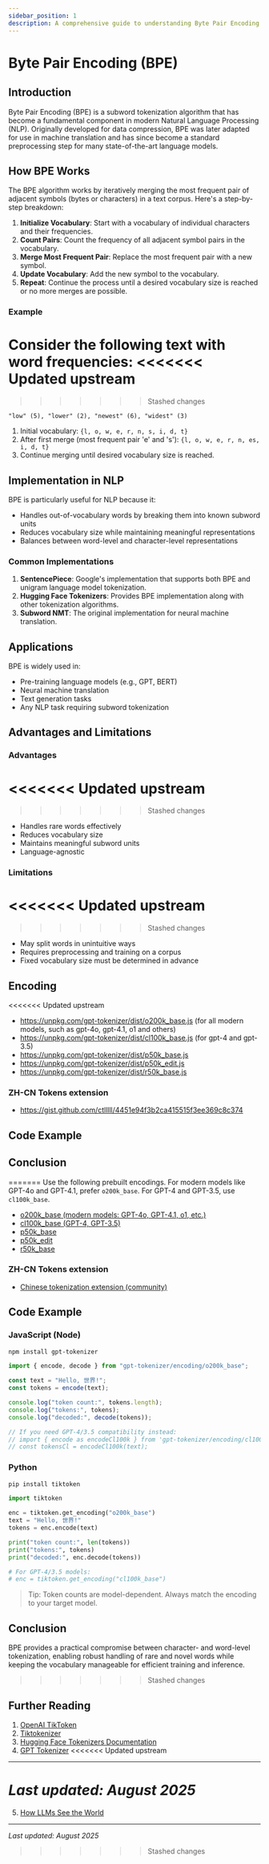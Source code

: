 ```yaml
---
sidebar_position: 1
description: A comprehensive guide to understanding Byte Pair Encoding (BPE), a subword tokenization algorithm widely used in modern NLP models.
---
```


# Byte Pair Encoding (BPE)

## Introduction

Byte Pair Encoding (BPE) is a subword tokenization algorithm that has become a fundamental component in modern Natural Language Processing (NLP). Originally developed for data compression, BPE was later adapted for use in machine translation and has since become a standard preprocessing step for many state-of-the-art language models.

## How BPE Works

The BPE algorithm works by iteratively merging the most frequent pair of adjacent symbols (bytes or characters) in a text corpus. Here's a step-by-step breakdown:

1. **Initialize Vocabulary**: Start with a vocabulary of individual characters and their frequencies.
2. **Count Pairs**: Count the frequency of all adjacent symbol pairs in the vocabulary.
3. **Merge Most Frequent Pair**: Replace the most frequent pair with a new symbol.
4. **Update Vocabulary**: Add the new symbol to the vocabulary.
5. **Repeat**: Continue the process until a desired vocabulary size is reached or no more merges are possible.

### Example

Consider the following text with word frequencies:
<<<<<<< Updated upstream
=======

>>>>>>> Stashed changes
```
"low" (5), "lower" (2), "newest" (6), "widest" (3)
```

1. Initial vocabulary: `{l, o, w, e, r, n, s, i, d, t}`
2. After first merge (most frequent pair 'e' and 's'): `{l, o, w, e, r, n, es, i, d, t}`
3. Continue merging until desired vocabulary size is reached.

## Implementation in NLP

BPE is particularly useful for NLP because it:

- Handles out-of-vocabulary words by breaking them into known subword units
- Reduces vocabulary size while maintaining meaningful representations
- Balances between word-level and character-level representations

### Common Implementations

1. **SentencePiece**: Google's implementation that supports both BPE and unigram language model tokenization.
2. **Hugging Face Tokenizers**: Provides BPE implementation along with other tokenization algorithms.
3. **Subword NMT**: The original implementation for neural machine translation.

## Applications

BPE is widely used in:

- Pre-training language models (e.g., GPT, BERT)
- Neural machine translation
- Text generation tasks
- Any NLP task requiring subword tokenization

## Advantages and Limitations

### Advantages
<<<<<<< Updated upstream
=======

>>>>>>> Stashed changes
- Handles rare words effectively
- Reduces vocabulary size
- Maintains meaningful subword units
- Language-agnostic

### Limitations
<<<<<<< Updated upstream
=======

>>>>>>> Stashed changes
- May split words in unintuitive ways
- Requires preprocessing and training on a corpus
- Fixed vocabulary size must be determined in advance

## Encoding

<<<<<<< Updated upstream
- https://unpkg.com/gpt-tokenizer/dist/o200k_base.js (for all modern models, such as gpt-4o, gpt-4.1, o1 and others)
- https://unpkg.com/gpt-tokenizer/dist/cl100k_base.js (for gpt-4 and gpt-3.5)
- https://unpkg.com/gpt-tokenizer/dist/p50k_base.js
- https://unpkg.com/gpt-tokenizer/dist/p50k_edit.js
- https://unpkg.com/gpt-tokenizer/dist/r50k_base.js

### ZH-CN Tokens extension
- https://gist.github.com/ctlllll/4451e94f3b2ca415515f3ee369c8c374

## Code Example


## Conclusion

=======
Use the following prebuilt encodings. For modern models like GPT-4o and GPT-4.1, prefer `o200k_base`. For GPT-4 and GPT-3.5, use `cl100k_base`.

- [o200k_base (modern models: GPT-4o, GPT-4.1, o1, etc.)](https://unpkg.com/gpt-tokenizer/dist/o200k_base.js)
- [cl100k_base (GPT-4, GPT-3.5)](https://unpkg.com/gpt-tokenizer/dist/cl100k_base.js)
- [p50k_base](https://unpkg.com/gpt-tokenizer/dist/p50k_base.js)
- [p50k_edit](https://unpkg.com/gpt-tokenizer/dist/p50k_edit.js)
- [r50k_base](https://unpkg.com/gpt-tokenizer/dist/r50k_base.js)

### ZH-CN Tokens extension

- [Chinese tokenization extension (community)](https://gist.github.com/ctlllll/4451e94f3b2ca415515f3ee369c8c374)

## Code Example

### JavaScript (Node)

```bash
npm install gpt-tokenizer
```

```javascript
import { encode, decode } from "gpt-tokenizer/encoding/o200k_base";

const text = "Hello, 世界!";
const tokens = encode(text);

console.log("token count:", tokens.length);
console.log("tokens:", tokens);
console.log("decoded:", decode(tokens));

// If you need GPT-4/3.5 compatibility instead:
// import { encode as encodeCl100k } from 'gpt-tokenizer/encoding/cl100k_base';
// const tokensCl = encodeCl100k(text);
```

### Python

```bash
pip install tiktoken
```

```python
import tiktoken

enc = tiktoken.get_encoding("o200k_base")
text = "Hello, 世界!"
tokens = enc.encode(text)

print("token count:", len(tokens))
print("tokens:", tokens)
print("decoded:", enc.decode(tokens))

# For GPT-4/3.5 models:
# enc = tiktoken.get_encoding("cl100k_base")
```

> Tip: Token counts are model-dependent. Always match the encoding to your target model.

## Conclusion

BPE provides a practical compromise between character- and word-level tokenization, enabling robust handling of rare and novel words while keeping the vocabulary manageable for efficient training and inference.
>>>>>>> Stashed changes

## Further Reading

1. [OpenAI TikToken](https://github.com/openai/tiktoken/tree/main)
2. [Tiktokenizer](https://github.com/dqbd/tiktokenizer)
3. [Hugging Face Tokenizers Documentation](https://huggingface.co/docs/tokenizers/)
4. [GPT Tokenizer](https://github.com/niieani/gpt-tokenizer)
<<<<<<< Updated upstream

---

*Last updated: August 2025*
=======
5. [How LLMs See the World](https://blog.bytebytego.com/p/how-llms-see-the-world)

---

_Last updated: August 2025_
>>>>>>> Stashed changes
